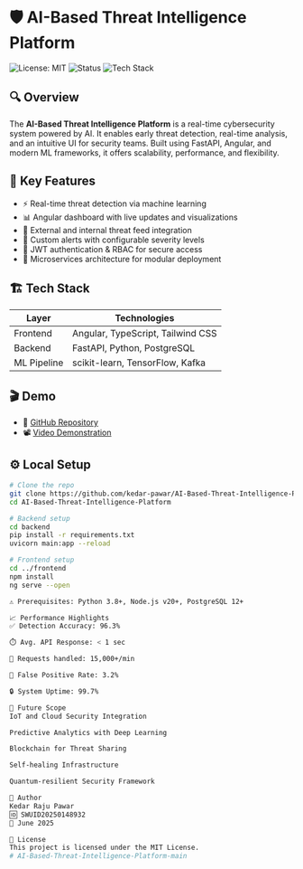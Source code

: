 # 🛡️ AI-Based Threat Intelligence Platform

![License: MIT](https://img.shields.io/badge/License-MIT-green.svg)
![Status](https://img.shields.io/badge/status-Completed-blue)
![Tech Stack](https://img.shields.io/badge/Tech-Stack-informational)

## 🔍 Overview
The **AI-Based Threat Intelligence Platform** is a real-time cybersecurity system powered by AI. It enables early threat detection, real-time analysis, and an intuitive UI for security teams. Built using FastAPI, Angular, and modern ML frameworks, it offers scalability, performance, and flexibility.

## 🎯 Key Features

- ⚡ Real-time threat detection via machine learning  
- 📊 Angular dashboard with live updates and visualizations  
- 📡 External and internal threat feed integration  
- 📣 Custom alerts with configurable severity levels  
- 🔐 JWT authentication & RBAC for secure access  
- 🔄 Microservices architecture for modular deployment

## 🏗️ Tech Stack

| Layer         | Technologies                      |
|---------------|-----------------------------------|
| Frontend      | Angular, TypeScript, Tailwind CSS |
| Backend       | FastAPI, Python, PostgreSQL       |
| ML Pipeline   | scikit-learn, TensorFlow, Kafka   |




## 🎬 Demo

- 🔗 [GitHub Repository](https://github.com/kedar-pawar/AI-Based-Threat-Intelligence-Platform)  
- 📽️ [Video Demonstration](https://drive.google.com/file/d/1KoxS9cMj0Q3H5kVepMmHro5pIkySWJMn/view?usp=sharing)

## ⚙️ Local Setup

```bash
# Clone the repo
git clone https://github.com/kedar-pawar/AI-Based-Threat-Intelligence-Platform.git
cd AI-Based-Threat-Intelligence-Platform

# Backend setup
cd backend
pip install -r requirements.txt
uvicorn main:app --reload

# Frontend setup
cd ../frontend
npm install
ng serve --open

⚠️ Prerequisites: Python 3.8+, Node.js v20+, PostgreSQL 12+

📈 Performance Highlights
✅ Detection Accuracy: 96.3%

⏱️ Avg. API Response: < 1 sec

🔄 Requests handled: 15,000+/min

🧠 False Positive Rate: 3.2%

🔒 System Uptime: 99.7%

🚀 Future Scope
IoT and Cloud Security Integration

Predictive Analytics with Deep Learning

Blockchain for Threat Sharing

Self-healing Infrastructure

Quantum-resilient Security Framework

👤 Author
Kedar Raju Pawar
🆔 SWUID20250148932
📅 June 2025

📄 License
This project is licensed under the MIT License.
#   A I - B a s e d - T h r e a t - I n t e l l i g e n c e - P l a t f o r m - m a i n  
 